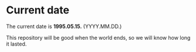 # Current date

The current date is **1995.05.15.** (YYYY.MM.DD.)

This repository will be good when the world ends, so we will know how long it lasted.